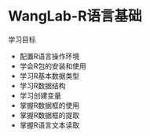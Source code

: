 # WangLab-R语言基础

学习目标

- 配置R语言操作环境
- 学会R包的安装和使用
- 学习R基本数据类型
- 学习R数据结构
- 学习创建变量
- 掌握R数据框的使用
- 掌握R数据框的提取
- 掌握R语言文本读取


